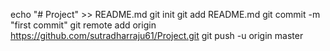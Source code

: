 echo "# Project" >> README.md
git init
git add README.md
git commit -m "first commit"
git remote add origin https://github.com/sutradharraju61/Project.git
git push -u origin master
